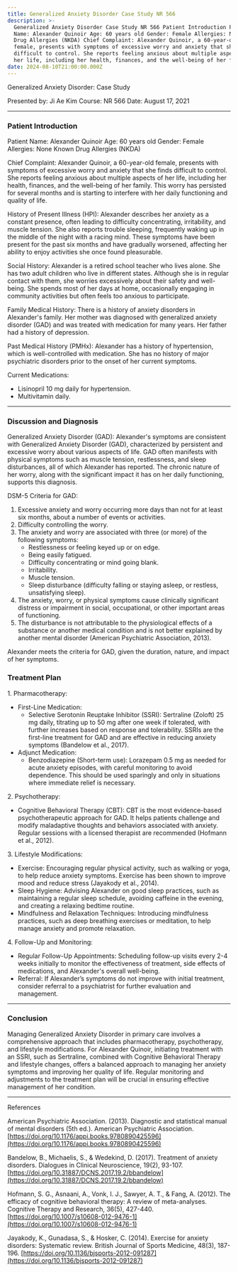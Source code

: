 ```yaml
---
title: Generalized Anxiety Disorder Case Study NR 566
description: >-
  Generalized Anxiety Disorder Case Study NR 566 Patient Introduction Patient
  Name: Alexander Quinoir Age: 60 years old Gender: Female Allergies: None Known
  Drug Allergies (NKDA) Chief Complaint: Alexander Quinoir, a 60-year-old
  female, presents with symptoms of excessive worry and anxiety that she finds
  difficult to control. She reports feeling anxious about multiple aspects of
  her life, including her health, finances, and the well-being of her family.
date: 2024-08-10T21:00:00.000Z
---
```


Generalized Anxiety Disorder: Case Study

Presented by: Ji Ae Kim
Course: NR 566
Date: August 17, 2021

***

### Patient Introduction

Patient Name: Alexander Quinoir
Age: 60 years old
Gender: Female
Allergies: None Known Drug Allergies (NKDA)

Chief Complaint:
Alexander Quinoir, a 60-year-old female, presents with symptoms of excessive worry and anxiety that she finds difficult to control. She reports feeling anxious about multiple aspects of her life, including her health, finances, and the well-being of her family. This worry has persisted for several months and is starting to interfere with her daily functioning and quality of life.

History of Present Illness (HPI):
Alexander describes her anxiety as a constant presence, often leading to difficulty concentrating, irritability, and muscle tension. She also reports trouble sleeping, frequently waking up in the middle of the night with a racing mind. These symptoms have been present for the past six months and have gradually worsened, affecting her ability to enjoy activities she once found pleasurable.

Social History:
Alexander is a retired school teacher who lives alone. She has two adult children who live in different states. Although she is in regular contact with them, she worries excessively about their safety and well-being. She spends most of her days at home, occasionally engaging in community activities but often feels too anxious to participate.

Family Medical History:
There is a history of anxiety disorders in Alexander's family. Her mother was diagnosed with generalized anxiety disorder (GAD) and was treated with medication for many years. Her father had a history of depression.

Past Medical History (PMHx):
Alexander has a history of hypertension, which is well-controlled with medication. She has no history of major psychiatric disorders prior to the onset of her current symptoms.

Current Medications:

* Lisinopril 10 mg daily for hypertension.
* Multivitamin daily.

***

### Discussion and Diagnosis

Generalized Anxiety Disorder (GAD):
Alexander's symptoms are consistent with Generalized Anxiety Disorder (GAD), characterized by persistent and excessive worry about various aspects of life. GAD often manifests with physical symptoms such as muscle tension, restlessness, and sleep disturbances, all of which Alexander has reported. The chronic nature of her worry, along with the significant impact it has on her daily functioning, supports this diagnosis.

DSM-5 Criteria for GAD:

1. Excessive anxiety and worry occurring more days than not for at least six months, about a number of events or activities.
2. Difficulty controlling the worry.
3. The anxiety and worry are associated with three (or more) of the following symptoms:
   * Restlessness or feeling keyed up or on edge.
   * Being easily fatigued.
   * Difficulty concentrating or mind going blank.
   * Irritability.
   * Muscle tension.
   * Sleep disturbance (difficulty falling or staying asleep, or restless, unsatisfying sleep).
4. The anxiety, worry, or physical symptoms cause clinically significant distress or impairment in social, occupational, or other important areas of functioning.
5. The disturbance is not attributable to the physiological effects of a substance or another medical condition and is not better explained by another mental disorder (American Psychiatric Association, 2013).

Alexander meets the criteria for GAD, given the duration, nature, and impact of her symptoms.

### Treatment Plan

1\. Pharmacotherapy:

* First-Line Medication:
  * Selective Serotonin Reuptake Inhibitor (SSRI): Sertraline (Zoloft) 25 mg daily, titrating up to 50 mg after one week if tolerated, with further increases based on response and tolerability. SSRIs are the first-line treatment for GAD and are effective in reducing anxiety symptoms (Bandelow et al., 2017).
* Adjunct Medication:
  * Benzodiazepine (Short-term use): Lorazepam 0.5 mg as needed for acute anxiety episodes, with careful monitoring to avoid dependence. This should be used sparingly and only in situations where immediate relief is necessary.

2\. Psychotherapy:

* Cognitive Behavioral Therapy (CBT): CBT is the most evidence-based psychotherapeutic approach for GAD. It helps patients challenge and modify maladaptive thoughts and behaviors associated with anxiety. Regular sessions with a licensed therapist are recommended (Hofmann et al., 2012).

3\. Lifestyle Modifications:

* Exercise: Encouraging regular physical activity, such as walking or yoga, to help reduce anxiety symptoms. Exercise has been shown to improve mood and reduce stress (Jayakody et al., 2014).
* Sleep Hygiene: Advising Alexander on good sleep practices, such as maintaining a regular sleep schedule, avoiding caffeine in the evening, and creating a relaxing bedtime routine.
* Mindfulness and Relaxation Techniques: Introducing mindfulness practices, such as deep breathing exercises or meditation, to help manage anxiety and promote relaxation.

4\. Follow-Up and Monitoring:

* Regular Follow-Up Appointments: Scheduling follow-up visits every 2-4 weeks initially to monitor the effectiveness of treatment, side effects of medications, and Alexander's overall well-being.
* Referral: If Alexander’s symptoms do not improve with initial treatment, consider referral to a psychiatrist for further evaluation and management.

***

### Conclusion

Managing Generalized Anxiety Disorder in primary care involves a comprehensive approach that includes pharmacotherapy, psychotherapy, and lifestyle modifications. For Alexander Quinoir, initiating treatment with an SSRI, such as Sertraline, combined with Cognitive Behavioral Therapy and lifestyle changes, offers a balanced approach to managing her anxiety symptoms and improving her quality of life. Regular monitoring and adjustments to the treatment plan will be crucial in ensuring effective management of her condition.

***

References

American Psychiatric Association. (2013). Diagnostic and statistical manual of mental disorders (5th ed.). American Psychiatric Association. [https://doi.org/10.1176/appi.books.9780890425596](https://doi.org/10.1176/appi.books.9780890425596)

Bandelow, B., Michaelis, S., & Wedekind, D. (2017). Treatment of anxiety disorders. Dialogues in Clinical Neuroscience, 19(2), 93-107. [https://doi.org/10.31887/DCNS.2017.19.2/bbandelow](https://doi.org/10.31887/DCNS.2017.19.2/bbandelow)

Hofmann, S. G., Asnaani, A., Vonk, I. J., Sawyer, A. T., & Fang, A. (2012). The efficacy of cognitive behavioral therapy: A review of meta-analyses. Cognitive Therapy and Research, 36(5), 427-440. [https://doi.org/10.1007/s10608-012-9476-1](https://doi.org/10.1007/s10608-012-9476-1)

Jayakody, K., Gunadasa, S., & Hosker, C. (2014). Exercise for anxiety disorders: Systematic review. British Journal of Sports Medicine, 48(3), 187-196. [https://doi.org/10.1136/bjsports-2012-091287](https://doi.org/10.1136/bjsports-2012-091287)
